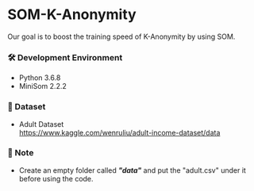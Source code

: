 # SOM-K-Anonymity
 Our goal is to boost the training speed of K-Anonymity by using SOM.

### 🛠 Development Environment
* Python 3.6.8
* MiniSom 2.2.2

### 💾 Dataset
* Adult Dataset<br>
  https://www.kaggle.com/wenruliu/adult-income-dataset/data

### 📌 Note
* Create an empty folder called ***"data"*** and put the "adult.csv" under it before using the code.